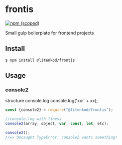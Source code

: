 # frontis

[![npm (scoped)](https://img.shields.io/npm/v/:scope/:package.svg)](https://github.com/litenkod/frontis)

Small gulp boilerplate for frontend projects

## Install
```
$ npm install @litenkod/frontis
```

## Usage

### console2
structure console.log
console.log('xx:' + xx);
```js
const {console2} = require("@litenkod/frontis");

//console.log with finess
console2(array, object, var, const, let, etc);

console2();
//=> Uncaught TypeError: console2 wants something!
```

